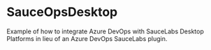 # SauceOpsDesktop
Example of how to integrate Azure DevOps with SauceLabs Desktop Platforms in lieu of an Azure DevOps SauceLabs plugin.
